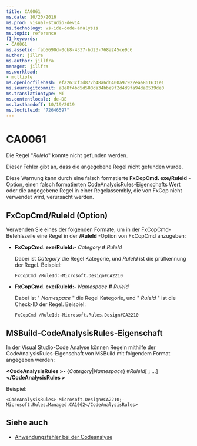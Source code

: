 ```yaml
---
title: CA0061
ms.date: 10/20/2016
ms.prod: visual-studio-dev14
ms.technology: vs-ide-code-analysis
ms.topic: reference
f1_keywords:
- CA0061
ms.assetid: fab5690d-0cb8-4337-bd23-768a245ce9c6
author: jillre
ms.author: jillfra
manager: jillfra
ms.workload:
- multiple
ms.openlocfilehash: efa263cf3d877b48a6d6400a97922eaa861631e1
ms.sourcegitcommit: a8e8f4bd5d508da34bbe9f2d4d9fa94da0539de0
ms.translationtype: MT
ms.contentlocale: de-DE
ms.lasthandoff: 10/19/2019
ms.locfileid: "72646597"
---
```

# <a name="ca0061"></a>CA0061

Die Regel "*RuleId*" konnte nicht gefunden werden.

Dieser Fehler gibt an, dass die angegebene Regel nicht gefunden wurde.

Diese Warnung kann durch eine falsch formatierte **FxCopCmd. exe/RuleId** -Option, einen falsch formatierten CodeAnalysisRules-Eigenschafts Wert oder die angegebene Regel in einer Regelassembly, die von FxCop nicht verwendet wird, verursacht werden.

## <a name="fxcopcmd-ruleid-option"></a>FxCopCmd/RuleId (Option)

Verwenden Sie eines der folgenden Formate, um in der FxCopCmd-Befehlszeile eine Regel in der **/RuleId** -Option von FxCopCmd anzugeben:

- **FxCopCmd. exe/RuleId:-** *Category* **#** *RuleId*

     Dabei ist *Category* die Regel Kategorie, und *RuleId* ist die prüfkennung der Regel. Beispiel:

    ```
    FxCopCmd /RuleId:-Microsoft.Design#CA2210
    ```

- **FxCopCmd. exe/RuleId:-** *Namespace* **#** *RuleId*

     Dabei ist " *Namespace* " die Regel Kategorie, und " *RuleId* " ist die Check-ID der Regel. Beispiel:

    ```
    FxCopCmd /RuleId:-Microsoft.Rules.Design#CA2210
    ```

## <a name="msbuild-codeanalysisrules-property"></a>MSBuild-CodeAnalysisRules-Eigenschaft

In der Visual Studio-Code Analyse können Regeln mithilfe der CodeAnalysisRules-Eigenschaft von MSBuild mit folgendem Format angegeben werden:

**\<CodeAnalysisRules >-** {*Category*&#124;*Namespace*} #*RuleId*[ **;** ...] **\</CodeAnalysisRules >**

Beispiel:

```
<CodeAnalysisRules>-Microsoft.Design#CA2210;-Microsoft.Rules.Managed.CA1062</CodeAnalysisRules>
```

## <a name="see-also"></a>Siehe auch

- [Anwendungsfehler bei der Codeanalyse](../code-quality/code-analysis-application-errors.md)